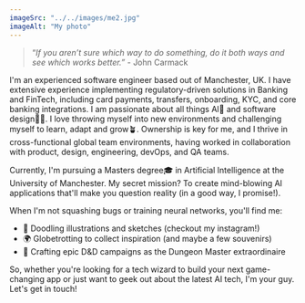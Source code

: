 ```yaml
---
imageSrc: "../../images/me2.jpg"
imageAlt: "My photo"
---
```


> “_If you aren’t sure which way to do something, do it both ways and see which works better.”_ - John Carmack

I'm an experienced software engineer based out of Manchester, UK. I have extensive experience implementing regulatory-driven solutions in Banking and FinTech, including card payments, transfers, onboarding, KYC, and core banking integrations. I am passionate about all things AI🧠 and software design🧑‍💻. I love throwing myself into new environments and challenging myself to learn, adapt and grow🪴. Ownership is key for me, and I thrive in cross-functional global team environments, having worked in collaboration with product, design, engineering, devOps, and QA teams.

Currently, I'm pursuing a Masters degree🎓 in Artificial Intelligence at the University of Manchester. My secret mission? To create mind-blowing AI applications that'll make you question reality (in a good way, I promise!).

When I'm not squashing bugs or training neural networks, you'll find me:

- 🎨 Doodling illustrations and sketches (checkout my instagram!)
- 🌍 Globetrotting to collect inspiration (and maybe a few souvenirs)
- 🐉 Crafting epic D&D campaigns as the Dungeon Master extraordinaire

So, whether you're looking for a tech wizard to build your next game-changing app or just want to geek out about the latest AI tech, I'm your guy. Let's get in touch!
